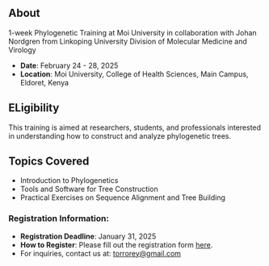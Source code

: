 ## About
1-week Phylogenetic Training at Moi University in collaboration with Johan Nordgren from Linkoping University Division of Molecular Medicine and Virology 

- **Date**: February 24 - 28, 2025
- **Location**: Moi University, College of Health Sciences, Main Campus, Eldoret, Kenya

## ELigibility
This training is aimed at researchers, students, and professionals interested in understanding how to construct and analyze phylogenetic trees.



## Topics Covered
  - Introduction to Phylogenetics
  - Tools and Software for Tree Construction
  - Practical Exercises on Sequence Alignment and Tree Building

### Registration Information:
- **Registration Deadline**: January 31, 2025
- **How to Register**: Please fill out the registration form [here](https://docs.google.com/forms/d/e/1FAIpQLSfYV5J6zjmCPBO7S75SydNNeDDvVqdjW1llf03HBND_lnwc3w/viewform?usp=header).
- For inquiries, contact us at: torrorey@gmail.com


